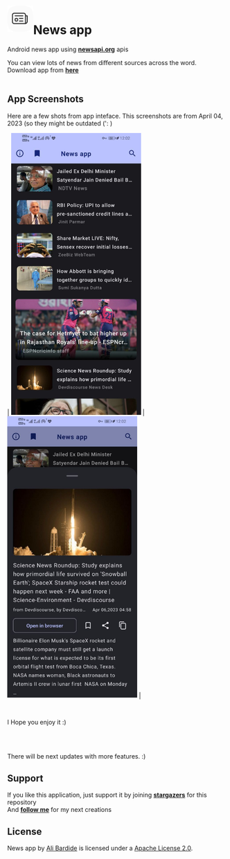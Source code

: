 
<img src="/readme.files/icon-512.png" alt="icon" title="imagine" width="60" height="60" align="left" />

# News app

Android news app using [**newsapi.org**](https://newsapi.org) apis

You can view lots of news from different sources across the word.</br>
Download app from [**here**](https://github.com/alibardide5124/News-app/releases/latest/download/app-release.apk)
</br></br>

App Screenshots
-----

Here are a few shots from app inteface. This screenshots are from April 04, 2023 (so they might be outdated (': ) 

| <img src="/readme.files/image-home.jpg" alt="Home view" width="300" /> | <img src="/readme.files/image-sheet.jpg" alt="News view" width="300" /> |

</br>

I Hope you enjoy it :)

</br></br>

There will be next updates with more features. :)

Support
-----

If you like this application, just support it by joining [**stargazers**](https://https://github.com/alibardide5124/News-app/stargazers) for this repository
<br/>
And [**follow me**](https://https://https://github.com/alibardide5124?tab=followers) for my next creations

License
-----

News app by [Ali Bardide](https://github.com/alibardide5124) is licensed under a [Apache License 2.0](http://www.apache.org/licenses/LICENSE-2.0).
